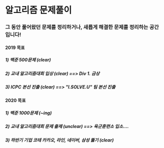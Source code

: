 <h1>알고리즘 문제풀이</h1>

<h3> 그 동안 풀어왔던 문제를 정리하거나,
  새롭게 해결한 문제를 정리하는 공간입니다! </h3>
  
<h4> 2019 목표 </h4>
  <h5> 1) 백준 500문제 (clear) </h5>
  <h5> 2) 교내 알고리즘대회 입상 (clear) ==> Div 1. 금상 </h5>
  <h5> 3) ICPC 본선 진출 (clear) ==> "I.SOLVE.U" 팀 본선 진출 </h5>
  
<h4> 2020 목표 </h4>
  <h5> 1) 백준 1000문제 (~ing) </h5>
  <h5> 2) 교내 알고리즘대회 문제 출제 (unclear)  ==> 육군훈련소 입소.... </h5>
  <h5> 3) 하반기 기업 코테 카카오, 라인, 네이버, 삼성 뚫기 (clear) </h5>
